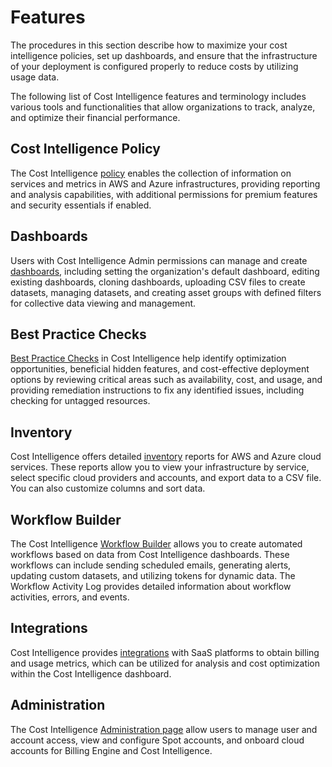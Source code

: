 # Features

The procedures in this section describe how to maximize your cost intelligence policies, set up dashboards, and ensure that the infrastructure of your deployment is configured properly to reduce costs by utilizing usage data. 

The following list of Cost Intelligence features and terminology includes various tools and functionalities that allow organizations to track, analyze, and optimize their financial performance. 

## Cost Intelligence Policy

The Cost Intelligence [policy](https://docs.spot.io/cost-intelligence/tutorials/cost-intelligence-policy/) enables the collection of information on services and metrics in AWS and Azure infrastructures, providing reporting and analysis capabilities, with additional permissions for premium features and security essentials if enabled.

## Dashboards

Users with Cost Intelligence Admin permissions can manage and create [dashboards](https://docs.spot.io/cost-intelligence/tutorials/dashboard/), including setting the organization's default dashboard, editing existing dashboards, cloning dashboards, uploading CSV files to create datasets, managing datasets, and creating asset groups with defined filters for collective data viewing and management.

## Best Practice Checks

[Best Practice Checks](https://docs.spot.io/cost-intelligence/tutorials/best-practice-checks/) in Cost Intelligence help identify optimization opportunities, beneficial hidden features, and cost-effective deployment options by reviewing critical areas such as availability, cost, and usage, and providing remediation instructions to fix any identified issues, including checking for untagged resources.

## Inventory

Cost Intelligence offers detailed [inventory](https://docs.spot.io/cost-intelligence/tutorials/inventory) reports for AWS and Azure cloud services. These reports allow you to view your infrastructure by service, select specific cloud providers and accounts, and export data to a CSV file. You can also customize columns and sort data.

## Workflow Builder

The Cost Intelligence [Workflow Builder](https://docs.spot.io/cost-intelligence/tutorials/workflow-builder/) allows you to create automated workflows based on data from Cost Intelligence dashboards. These workflows can include sending scheduled emails, generating alerts, updating custom datasets, and utilizing tokens for dynamic data. The Workflow Activity Log provides detailed information about workflow activities, errors, and events.

## Integrations

Cost Intelligence provides [integrations](https://docs.spot.io/cost-intelligence/tutorials/integrations/) with SaaS platforms to obtain billing and usage metrics, which can be utilized for analysis and cost optimization within the Cost Intelligence dashboard.

## Administration

The Cost Intelligence [Administration page](https://docs.spot.io/cost-intelligence/tutorials/administration/) allow users to manage user and account access, view and configure Spot accounts, and onboard cloud accounts for Billing Engine and Cost Intelligence.
